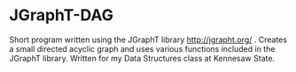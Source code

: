 # JGraphT-DAG

Short program written using the JGraphT library http://jgrapht.org/ .
Creates a small directed acyclic graph and uses various functions included in the JGraphT library.
Written for my Data Structures class at Kennesaw State.
